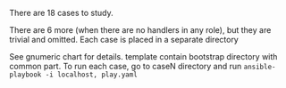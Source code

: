 There are 18 cases to study.

There are 6 more (when there are no handlers in any role), but they are trivial and omitted.
Each case is placed in a separate directory

See gnumeric chart for details. template contain bootstrap directory with common part.
To run each case, go to caseN directory and run `ansible-playbook -i localhost, play.yaml`
